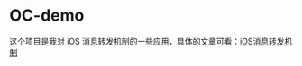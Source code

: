 # OC-demo


这个项目是我对 iOS 消息转发机制的一些应用，具体的文章可看：[iOS消息转发机制](https://www.jianshu.com/p/e3b21b3fca73 "iOS消息转发机制")
